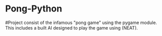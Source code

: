 # Pong-Python

#Project consist of the infamous "pong game" using the pygame module. This includes a built AI designed to play the game using (NEAT). 
